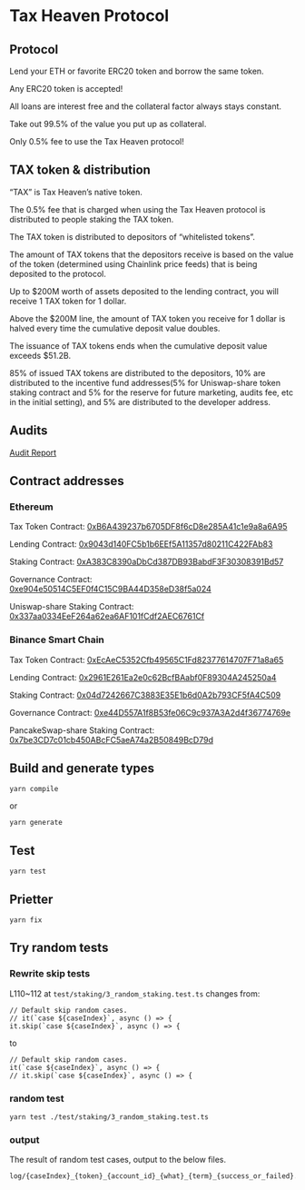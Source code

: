 # Tax Heaven Protocol

## Protocol

Lend your ETH or favorite ERC20 token and borrow the same token.

Any ERC20 token is accepted!

All loans are interest free and the collateral factor always stays constant.

Take out 99.5% of the value you put up as collateral.

Only 0.5% fee to use the Tax Heaven protocol!

## TAX token & distribution

“TAX” is Tax Heaven’s native token.

The 0.5% fee that is charged when using the Tax Heaven protocol is distributed to people staking the TAX token.

The TAX token is distributed to depositors of “whitelisted tokens”.

The amount of TAX tokens that the depositors receive is based on the value of the token (determined using Chainlink price feeds) that is being deposited to the protocol.

Up to $200M worth of assets deposited to the lending contract, you will receive 1 TAX token for 1 dollar.

Above the $200M line, the amount of TAX token you receive for 1 dollar is halved every time the cumulative deposit value doubles.

The issuance of TAX tokens ends when the cumulative deposit value exceeds $51.2B.

85% of issued TAX tokens are distributed to the depositors, 10% are distributed to the incentive fund addresses(5% for Uniswap-share token staking contract and 5% for the reserve for future marketing, audits fee, etc in the initial setting), and 5% are distributed to the developer address.

## Audits

[Audit Report](./TechRate_TaxHeaven.pdf)

## Contract addresses

### Ethereum

Tax Token Contract:
[0xB6A439237b6705DF8f6cD8e285A41c1e9a8a6A95](https://etherscan.io/address/0xB6A439237b6705DF8f6cD8e285A41c1e9a8a6A95)

Lending Contract:
[0x9043d140FC5b1b6EEf5A11357d80211C422FAb83](https://etherscan.io/address/0x9043d140FC5b1b6EEf5A11357d80211C422FAb83)

Staking Contract:
[0xA383C8390aDbCd387DB93BabdF3F30308391Bd57](https://etherscan.io/address/0xA383C8390aDbCd387DB93BabdF3F30308391Bd57)

Governance Contract:
[0xe904e50514C5EF0f4C15C9BA44D358eD38f5a024](https://etherscan.io/address/0xe904e50514C5EF0f4C15C9BA44D358eD38f5a024)

Uniswap-share Staking Contract:
[0x337aa0334EeF264a62ea6AF101fCdf2AEC6761Cf](https://etherscan.io/address/0x337aa0334EeF264a62ea6AF101fCdf2AEC6761Cf)


### Binance Smart Chain

Tax Token Contract:
[0xEcAeC5352Cfb49565C1Fd82377614707F71a8a65](https://bscscan.com/address/0xEcAeC5352Cfb49565C1Fd82377614707F71a8a65)

Lending Contract:
[0x2961E261Ea2e0c62BcfBAabf0F89304A245250a4](https://bscscan.com/address/0x2961E261Ea2e0c62BcfBAabf0F89304A245250a4)

Staking Contract:
[0x04d7242667C3883E35E1b6d0A2b793CF5fA4C509](https://bscscan.com/address/0x04d7242667C3883E35E1b6d0A2b793CF5fA4C509)

Governance Contract:
[0xe44D557A1f8B53fe06C9c937A3A2d4f36774769e](https://bscscan.com/address/0xe44D557A1f8B53fe06C9c937A3A2d4f36774769e)

PancakeSwap-share Staking Contract:
[0x7be3CD7c01cb450ABcFC5aeA74a2B50849BcD79d](https://bscscan.com/address/0x7be3CD7c01cb450ABcFC5aeA74a2B50849BcD79d)


## Build and generate types

```
yarn compile
```

or

```
yarn generate
```

## Test

```
yarn test
```

## Prietter

```
yarn fix
```

## Try random tests
### Rewrite skip tests
L110~112 at `test/staking/3_random_staking.test.ts` changes from:
```
// Default skip random cases.
// it(`case ${caseIndex}`, async () => {
it.skip(`case ${caseIndex}`, async () => {
```
to
```
// Default skip random cases.
it(`case ${caseIndex}`, async () => {
// it.skip(`case ${caseIndex}`, async () => {
```


### random test
```
yarn test ./test/staking/3_random_staking.test.ts
```

### output
The result of random test cases, output to the below files.
```
log/{caseIndex}_{token}_{account_id}_{what}_{term}_{success_or_failed}.json
```
